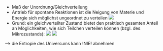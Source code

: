 - Maß der Unordnung/Gleichverteilung
- Antrieb für spontane Reaktionen ist die Neigung von Materie und Energie sich möglichst ungeordnet zu verteilen 
![](Pasted%20image%2020240531162939.png)
- Grund: ein gleichverteilter Zustand bietet den praktisch gesamten Anteil an Möglichkeiten, wie sich Teilchen verteilen können (bzgl. des Mikrozustands):
![](Pasted%20image%2020240531162749.png)
![](Pasted%20image%2020240531162801.png)

--> die Entropie des Universums kann !NIE! abnehmen 